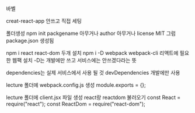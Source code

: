 바벨

creat-react-app 안쓰고 직접 세팅

폴더생성
npm init
packgename 아무거나
author 아무거나
license MIT
그럼 package.json 생성됨

npm i react react-dom 두개 설치
npm i -D webpack webpack-cli 리액트에 필요한 웹팩 설치
-D는 개발에만 쓰고 서비스에는 안쓰겠다라는 뜻

dependencies는 실제 서비스에서 사용 될 것
devDependencies 개발에만 사용

lecture 폴더에 webpack.config.js 생성
module.exports = {};

lecture 폴더에 client.jsx 파일 생성
react랑 reactdom 불러오기
const React = require("react");
const ReactDom = require("react-dom");
